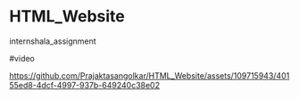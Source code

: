 # HTML_Website
 internshala_assignment

 #video
 

https://github.com/Prajaktasangolkar/HTML_Website/assets/109715943/40155ed8-4dcf-4997-937b-649240c38e02


